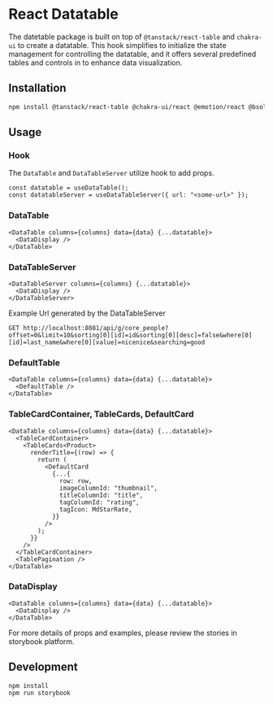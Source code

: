 # React Datatable

The datetable package is built on top of `@tanstack/react-table` and `chakra-ui` to create a datatable. This hook simplifies to initialize the state management for controlling the datatable, and it offers several predefined tables and controls in to enhance data visualization.

## Installation

```bash
npm install @tanstack/react-table @chakra-ui/react @emotion/react @bsol-oss/react-datatable5
```

## Usage

### Hook

The `DataTable` and `DataTableServer` utilize hook to add props.

```tsx
const datatable = useDataTable();
const datatableServer = useDataTableServer({ url: "<some-url>" });
```

### DataTable

```tsx
<DataTable columns={columns} data={data} {...datatable}>
  <DataDisplay />
</DataTable>
```

### DataTableServer

```tsx
<DataTableServer columns={columns} {...datatable}>
  <DataDisplay />
</DataTableServer>
```

Example Url generated by the DataTableServer

```
GET http://localhost:8081/api/g/core_people?offset=0&limit=10&sorting[0][id]=id&sorting[0][desc]=false&where[0][id]=last_name&where[0][value]=nicenice&searching=good
```

### DefaultTable

```tsx
<DataTable columns={columns} data={data} {...datatable}>
  <DefaultTable />
</DataTable>
```

### TableCardContainer, TableCards, DefaultCard

```tsx
<DataTable columns={columns} data={data} {...datatable}>
  <TableCardContainer>
    <TableCards<Product>
      renderTitle={(row) => {
        return (
          <DefaultCard
            {...{
              row: row,
              imageColumnId: "thumbnail",
              titleColumnId: "title",
              tagColumnId: "rating",
              tagIcon: MdStarRate,
            }}
          />
        );
      }}
    />
  </TableCardContainer>
  <TablePagination />
</DataTable>
```

### DataDisplay

```tsx
<DataTable columns={columns} data={data} {...datatable}>
  <DataDisplay />
</DataTable>
```

For more details of props and examples, please review the stories in storybook platform.

## Development

```
npm install
npm run storybook
```
